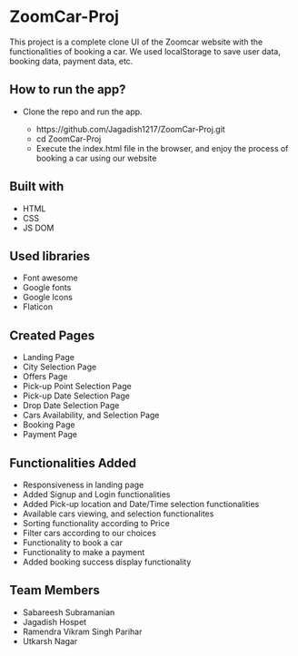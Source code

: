 # ZoomCar-Proj

This project is a complete clone UI of the Zoomcar website with the functionalities of booking a car. We used localStorage to save user data, booking data, payment data, etc.

## How to run the app?

<ul>
  <li>Clone the repo and run the app.</li>
  <ul>
    <li>https://github.com/Jagadish1217/ZoomCar-Proj.git</li>
    <li>cd ZoomCar-Proj</li>
    <li>Execute the index.html file in the browser, and enjoy the process of booking a car using our website</li>
  </ul>
</ul>

## Built with

<ul>
  <li>HTML</li>
  <li>CSS</li>
  <li>JS DOM</li>
</ul>

## Used libraries

<ul>
  <li>Font awesome</li>
  <li>Google fonts</li>
  <li>Google Icons</li>
  <li>Flaticon</li>
</ul>

## Created Pages

<ul>
  <li>Landing Page</li>
  <li>City Selection Page</li>
  <li>Offers Page</li>
  <li>Pick-up Point Selection Page</li>
  <li>Pick-up Date Selection Page</li>
  <li>Drop Date Selection Page</li>
  <li>Cars Availability, and Selection Page</li>
  <li>Booking Page</li>
  <li>Payment Page</li>
</ul>

## Functionalities Added

<ul>
  <li>Responsiveness in landing page</li>
  <li>Added Signup and Login functionalities</li>
  <li>Added Pick-up location and Date/Time selection functionalities</li>
  <li>Available cars viewing, and selection functionalites</li>
  <li>Sorting functionality according to Price</li>
  <li>Filter cars according to our choices</li>
  <li>Functionality to book a car</li>
  <li>Functionality to make a payment</li>
  <li>Added booking success display functionality</li>
</ul>

## Team Members

<ul>
  <li>Sabareesh Subramanian</li>
  <li>Jagadish Hospet</li>
  <li>Ramendra Vikram Singh Parihar</li>
  <li>Utkarsh Nagar</li>
</ul>
